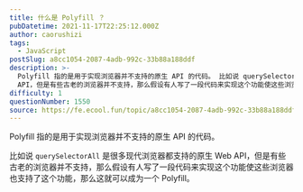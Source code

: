 ```yaml
---
title: 什么是 Polyfill ？
pubDatetime: 2021-11-17T22:25:12.000Z
author: caorushizi
tags:
  - JavaScript
postSlug: a8cc1054-2087-4adb-992c-33b88a188ddf
description: >-
  Polyfill 指的是用于实现浏览器并不支持的原生 API 的代码。 比如说 querySelectorAll 是很多现代浏览器都支持的原生 Web
  API，但是有些古老的浏览器并不支持，那么假设有人写了一段代码来实现这个功能使这些浏览器也支持了这个功能，那么这就可以成为一个 Polyfill。
difficulty: 1
questionNumber: 1550
source: https://fe.ecool.fun/topic/a8cc1054-2087-4adb-992c-33b88a188ddf
---
```


Polyfill 指的是用于实现浏览器并不支持的原生 API 的代码。

比如说 `querySelectorAll` 是很多现代浏览器都支持的原生 Web API，但是有些古老的浏览器并不支持，那么假设有人写了一段代码来实现这个功能使这些浏览器也支持了这个功能，那么这就可以成为一个 Polyfill。
